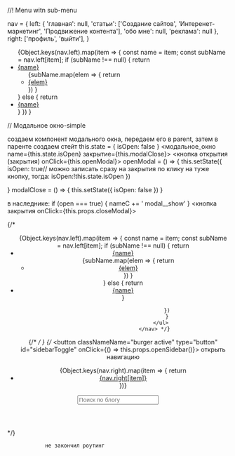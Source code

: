 //! Menu witn sub-menu

nav = {
      left: {
        'главная': null,
        'статьи': ['Создание сайтов', 'Интеренет-маркетинг', 'Продвижение контента'],
        'обо мне': null,
        'реклама': null
      },
      right: ['профиль', 'выйти'],
    }
    

<nav className="nav">
                        <ul className="nav__list">
                            {Object.keys(nav.left).map(item => {
                                const name = item;
                                const subName = nav.left[item];
                                if (subName !== null) {
                                    return <li className="nav-item" key={name}>
                                        <a className="nav__link has-subnav" href="/">{name}</a>
                                        <ul className="subnav"> {subName.map(elem => {
                                            return <li key={elem}>
                                                <a className="subnav__link" href="/">{elem}</a>
                                            </li>
                                        })
                                        }
                                        </ul>
                                    </li>
                                }
                                else {
                                    return <li className="nav-item" key={name}>
                                        <a className="nav__link" href="index.html">{name}</a>
                                    </li>
                                }
                            })
                            }
                        </ul>
                    </nav>

// Модальное окно-simple

создаем компонент модального окна, передаем его в parent, затем в паренте 
создаем стейт 
    this.state = {
      isOpen: false
    }
<модальное_окно name={this.state.isOpen} закрытие={this.modalClose}>
<кнопка открытия (закрытия) onClick={this.openModal}>
 openModal = () => {
    this.setState({
      isOpen: true//
      можно записать сразу на закрытия по клику на туже кнопку, тогда:
      isOpen:!this.state.isOpen
    })
   
  }
  modalClose = () => {
    this.setState({
      isOpen: false
    })
  }

в наследнике:
if (open === true) {
            nameC += ' modal__show'
        } 
        <кнопка закрытия onClick={this.props.closeModal}>


{/* <header classNameName="header">
                    <div classNameName="header__left">
                        <nav classNameName="nav">
                            <ul classNameName="nav__list">
                                {Object.keys(nav.left).map(item => {
                                    const name = item;
                                    const subName = nav.left[item];
                                    if (subName !== null) {
                                        return <li classNameName="nav-item" key={name}>
                                            <a classNameName="nav__link has-subnav" href=''>{name}</a>
                                            <ul classNameName="subnav"> {subName.map(elem => {
                                                return <li key={elem}>
                                                    <a classNameName="subnav__link" href="/">{elem}</a>
                                                </li>
                                            })
                                            }
                                            </ul>
                                        </li>
                                    }
                                    else {
                                        return <li classNameName="nav-item" key={name}>
                                            <a classNameName="nav__link" href="index.html">{name}</a>
                                        </li>
                                    }

                                })
                                }
                            </ul>
                        </nav> */}

{/* <!-- Burger --> */ }
{/* <button classNameName="burger active" type="button" id="sidebarToggle" onClick={() => this.props.openSidebar()}>
                            <span>открыть навигацию</span>
                        </button>
                    </div>
                    <div classNameName="header__right">
                        <nav classNameName="nav">
                            <ul classNameName="nav__list">
                                {Object.keys(nav.right).map(item => {
                                    return <li classNameName="nav-item" key={nav.right[item]}>
                                        <a classNameName="nav__link" href="profile.html">{nav.right[item]}</a>
                                    </li>
                                })}
                            </ul>
                        </nav>
                        <form classNameName="search" action="search.html" method="GET">
                            <input classNameName="search__input" type="text" placeholder="Поиск по блогу" />
                        </form>
                    </div>
                </header> */}

                не закончил роутинг